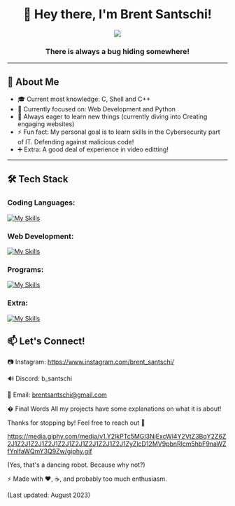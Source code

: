 <!-- Header -->
<h1 align="center">👋 Hey there, I'm Brent Santschi!</h1>

<!-- Coding Gif -->
<div align="center"> 
<img src="https://media4.giphy.com/media/v1.Y2lkPTc5MGI3NjExdHJrcmM1ZWluaTQ3b2lhNHJ0NXY1c2w2bWh3ajh2ejB5ZnprbTgwNSZlcD12MV9pbnRlcm5hbF9naWZfYnlfaWQmY3Q9Zw/51AhgeKNAamtcmcpGx/giphy.gif">
</div>

<h3 align="center"> There is always a bug hiding somewhere! </h3>

---

## 🚀 About Me
-  🎓 Current most knowledge: C, Shell and C++
-  🔭 Currently focused on: Web Development and Python
-  🌱 Always eager to learn new things (currently diving into Creating engaging websites)
-  ⚡ Fun fact: My personal goal is to learn skills in the Cybersecurity part of IT. Defending against malicious code!
-  ➕ Extra: A good deal of experience in video editting!

---

## 🛠️ Tech Stack

### Coding Languages:
[![My Skills](https://skillicons.dev/icons?i=bash,c,cs,cpp,py&perline=10)](https://skillicons.dev)

### Web Development:
[![My Skills](https://skillicons.dev/icons?i=css,html,js,nodejs,react,tailwind&perline=10)](https://skillicons.dev)

### Programs:
[![My Skills](https://skillicons.dev/icons?i=clion,debian,linux,neovim,powershell,ubuntu,vim,visualstudio,vscode,windows&perline=10)](https://skillicons.dev)

### Extra:
[![My Skills](https://skillicons.dev/icons?i=ae,au,ai,ps,pr&perline=10)](https://skillicons.dev)

## 📫 Let's Connect!
📷 Instagram: https://www.instagram.com/brent_santschi/

🔊 Discord: b_santschi

📧 Email: brentsantschi@gmail.com

� Final Words
All my projects have some explanations on what it is about!

Thanks for stopping by! Feel free to reach out 🖖

https://media.giphy.com/media/v1.Y2lkPTc5MGI3NjExcWl4Y2VtZ3BqY2Z6Z2J1Z2J1Z2J1Z2J1Z2J1Z2J1Z2J1Z2J1Z2J1ZyZlcD12MV9pbnRlcm5hbF9naWZfYnlfaWQmY3Q9Zw/giphy.gif

(Yes, that's a dancing robot. Because why not?)

⚡ Made with ❤️, ☕, and probably too much enthusiasm.

(Last updated: August 2023)

